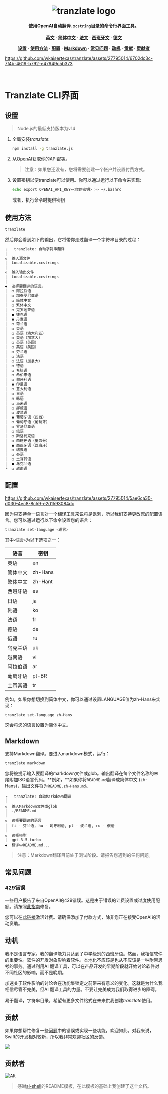 <h1 align="center">
   <img src="https://github.com/wkaisertexas/tranzlate/assets/27795014/2d8ab420-12de-422b-bfd2-b6a27bc936f7" alt="tranzlate logo"/>
</h1>

<h4 align="center">
   使用OpenAI自动翻译<code>.xcstring</code>目录的命令行界面工具。
</h4>

<p align="center">
  <a href="https://github.com/wkaisertexas/tranzlate"><strong>英文</strong></a> ·
  <a href="https://github.com/wkaisertexas/tranzlate/blob/main/README.zh-Hans.md"><strong>简体中文</strong></a> ·
  <a href="https://github.com/wkaisertexas/tranzlate/blob/main/README.fr.md"><strong>法文</strong></a> ·
  <a href="https://github.com/wkaisertexas/tranzlate/blob/main/README.es.md"><strong>西班牙文</strong></a> ·
  <a href="https://github.com/wkaisertexas/tranzlate/blob/main/README.de.md"><strong>德文</strong></a>
</p>

<p align="center">
  <a href="#setup"><strong>设置</strong></a> ·
  <a href="#usage"><strong>使用方法</strong></a> ·
  <a href="#configuration"><strong>配置</strong></a> ·
  <a href="#markdown"><strong>Markdown</strong></a> ·
  <a href="#common-issues"><strong>常见问题</strong></a> ·
  <a href="#motivation"><strong>动机</strong></a> ·
  <a href="#contributing"><strong>贡献</strong></a> ·
  <a href="#contributors"><strong>贡献者</strong></a>
</p>

https://github.com/wkaisertexas/tranzlate/assets/27795014/6702dc3c-7f4b-4619-b792-e47949c5b373

<br>

# Tranzlate CLI界面

<h2 id="setup">设置</h2>

> Node.js的最低支持版本为v14

1. 全局安装*tranzlate*:

   ```sh
   npm install -g tranzlate.js
   ```

2. 从[OpenAI](https://platform.openai.com/account/api-keys)获取你的API密钥。

   > 注意：如果您还没有，您将需要创建一个帐户并设置付费方式。

3. 设置密钥以便tranzlate可以使用。你可以通过运行以下命令来实现:

   ```sh
   echo export OPENAI_API_KEY=<你的密钥> >> ~/.bashrc
   ```

   或者，执行命令时提供密钥

<h2 id="usage">使用方法</h2>

```bash
tranzlate
```

然后你会看到如下的输出，它将带你走过翻译一个字符串目录的过程：

```bash
┌   tranzlate: 自动字符串翻译
│
◇  输入源文件
│  Localizable.xcstrings
│
◇  输入输出文件
│  Localizable.xcstrings
│
◆  选择要翻译的语言。
│  ◻ 阿拉伯语
│  ◻ 加泰罗尼亚语
│  ◻ 简体中文
│  ◻ 繁体中文
│  ◻ 克罗地亚语
│  ◼ 捷克语
│  ◼ 丹麦语
│  ◻ 荷兰语
│  ◻ 英语
│  ◻ 英语（澳大利亚）
│  ◻ 英语（加拿大）
│  ◻ 英语（英国）
│  ◻ 英语（美国）
│  ◻ 芬兰语
│  ◻ 法语
│  ◻ 法语（加拿大）
│  ◻ 德语
│  ◻ 希腊语
│  ◻ 希伯来语
│  ◻ 匈牙利语
│  ◼ 印尼语
│  ◻ 意大利语
│  ◻ 日语
│  ◻ 韩语
│  ◻ 马来语
│  ◻ 挪威语
│  ◻ 波兰语
│  ◼ 葡萄牙语（巴西）
│  ◻ 葡萄牙语（葡萄牙）
│  ◻ 罗马尼亚语
│  ◻ 俄语
│  ◻ 斯洛伐克语
│  ◻ 西班牙语（墨西哥）
│  ◼ 西班牙语（西班牙）
│  ◻ 瑞典语
│  ◻ 泰语
│  ◻ 土耳其语
│  ◼ 乌克兰语
└  ◻ 越南语
```

<h2 id="configuration">配置</h2>

https://github.com/wkaisertexas/tranzlate/assets/27795014/5ae6ca30-d030-4ec8-8c59-e2d1593084dc

因为只支持单一语言对一个翻译工具来说将是讽刺，所以我们支持更改您的配置语言。您可以通过运行以下命令设置您的语言：

```bash
tranzlate set-language <语言>
```

其中`<语言>`为以下选项之一：

<table align="center">
  <thead>
    <tr>
      <th>语言</th>
      <th>密钥</th>
    </tr>
  </thead>
  <tbody>
    <tr><td>英语</td><td>en</td></tr>
    <tr><td>简体中文</td><td>zh-Hans</td></tr>
    <tr><td>繁体中文</td><td>zh-Hant</td></tr>
    <tr><td>西班牙语</td><td>es</td></tr>
    <tr><td>日语</td><td>ja</td></tr>
    <tr><td>韩语</td><td>ko</td></tr>
    <tr><td>法语</td><td>fr</td></tr>
    <tr><td>德语</td><td>de</td></tr>
    <tr><td>俄语</td><td>ru</td></tr>
    <tr><td>乌克兰语</td><td>uk</td></tr>
    <tr><td>越南语</td><td>vi</td></tr>
    <tr><td>阿拉伯语</td><td>ar</td></tr>
    <tr><td>葡萄牙语</td><td>pt-BR</td></tr>
    <tr><td>土耳其语</td><td>tr</td></tr>
  </tbody>
</table>

例如，如果你想切换到简体中文，你可以通过设置LANGUAGE值为zh-Hans来实现：

```sh
tranzlate set-language zh-Hans
```

这会将您的语言设置为简体中文。

<h2 id="markdown">Markdown</h2>

支持Markdown翻译。要进入markdown模式，运行：

```sh
tranzlate markdown
```

您将被提示输入要翻译的markdown文件或glob。输出翻译在每个文件名称的末尾附加ISO语言代码。**例如，**如果你将`README.md`翻译成简体中文 (zh-Hans)，输出文件将为`README.zh-Hans.md`。

```console
┌   tranzlate: 自动Markdown翻译
│
◇  输入Markdown文件或glob
│  ./README.md
│
◇  选择要翻译的语言
│  fi - 芬兰语, hu - 匈牙利语, pl - 波兰语, ru - 俄语
│
◇  选择模型
│  gpt-3.5-turbo
◆  翻译中README.md...
```

> 注意：Markdown翻译目前处于测试阶段。请报告您遇到的任何问题。

<h2 id="common-issues">常见问题</h2>

### 429错误

一些用户报告了来自OpenAI的429错误。这是由于错误的计费设置或过度使用配额。请按照[此指南](https://help.openai.com/en/articles/6891831-error-code-429-you-exceeded-your-current-quota-please-check-your-plan-and-billing-details)修复。

您可以在[此链接](https://platform.openai.com/account/billing/overview)激活计费。请确保添加了付款方式，除非您正在接受OpenAI的活动资助。

<h2 id="motivation">动机</h2>

我不是语言专家。我的翻译能力只达到了中学级别的西班牙语。然而，我相信软件的重要性。软件的开发对象影响着软件。本地化不应该是也从不应该是一种附带思考的事务。通过利用AI 翻译工具，可以在产品开发的早期阶段就开始讨论软件对不同社区的影响，而不是晚期。

加速关于软件影响的讨论会在功能集锁定之前带来有意义的变化。这就是为什么我相信尽管不完美，但AI 翻译工具的力量。不要让完美成为我们取得进步的障碍。

易于翻译，字符串目录，希望有更多文件格式在未来供我创建*tranzlate*使用。

<h2 id="contributing">贡献</h2>

如果你想帮忙修复一些[问题](https://github.com/wkaisertexas/tranzlate)中的错误或实现一些功能，欢迎如此。对我来说，Swift的开发相对较新，所以我非常欢迎社区的反馈。

<a href="https://github.com/wkaisertexas/tranzlate/graphs/contributors">
  <img src="https://contrib.rocks/image?repo=wkaisertexas/tranzlate" />
</a>

<h2 id="contributors">贡献者</h2>

![Alt](https://repobeats.axiom.co/api/embed/74c05a15a0f3020ab2d6113b7bd0667dbe4d1ad4.svg "Repobeats分析图像")

> 感谢[ai-shell](https://github.com/BuilderIO/ai-shell)的README模板，在此模板的基础上我创建了这个文档。
